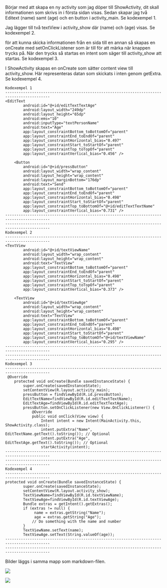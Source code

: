
Börjar med att skapa en ny activity som jag döper till ShowActivity, dit skall informationen som skrivs in i första sidan visas.
Sedan skapar jag två Editext (name) samt (age) och en button i activity_main. Se kodexempel 1.

Jag lägger till två textView i activity_show där (name) och (age) visas. Se kodexempel 2.

för att kunna skicka informationen från en sida till en annan så skapas en onCreate med setOnClickListener som är till för att märka när knappen trycks på. 
När den trycks så startas en intent som säger till activity_show att startas. Se kodexempel 3.

I ShowActivity skapas en onCreate som sätter content view till activity_show. Här representeras datan som skickats i inten genom getExtra. Se kodexempel 4.

```
Kodexempel 1
------------------------------------------------------------------------------------------
<EditText
        android:id="@+id/editTextTextAge"
        android:layout_width="249dp"
        android:layout_height="65dp"
        android:ems="10"
        android:inputType="textPersonName"
        android:text="Age"
        app:layout_constraintBottom_toBottomOf="parent"
        app:layout_constraintEnd_toEndOf="parent"
        app:layout_constraintHorizontal_bias="0.497"
        app:layout_constraintStart_toStartOf="parent"
        app:layout_constraintTop_toTopOf="parent"
        app:layout_constraintVertical_bias="0.456" />

    <Button
        android:id="@+id/pressButton"
        android:layout_width="wrap_content"
        android:layout_height="wrap_content"
        android:layout_marginBottom="176dp"
        android:text="Send"
        app:layout_constraintBottom_toBottomOf="parent"
        app:layout_constraintEnd_toEndOf="parent"
        app:layout_constraintHorizontal_bias="0.498"
        app:layout_constraintStart_toStartOf="parent"
        app:layout_constraintTop_toBottomOf="@+id/editTextTextName"
        app:layout_constraintVertical_bias="0.731" />
------------------------------------------------------------------------------------------
------------------------------------------------------------------------------------------
Kodexempel 2
------------------------------------------------------------------------------------------
<TextView
        android:id="@+id/textViewName"
        android:layout_width="wrap_content"
        android:layout_height="wrap_content"
        android:text="TextView"
        app:layout_constraintBottom_toBottomOf="parent"
        app:layout_constraintEnd_toEndOf="parent"
        app:layout_constraintHorizontal_bias="0.498"
        app:layout_constraintStart_toStartOf="parent"
        app:layout_constraintTop_toTopOf="parent"
        app:layout_constraintVertical_bias="0.373" />

    <TextView
        android:id="@+id/textViewAge"
        android:layout_width="wrap_content"
        android:layout_height="wrap_content"
        android:text="TextView"
        app:layout_constraintBottom_toBottomOf="parent"
        app:layout_constraintEnd_toEndOf="parent"
        app:layout_constraintHorizontal_bias="0.498"
        app:layout_constraintStart_toStartOf="parent"
        app:layout_constraintTop_toBottomOf="@+id/textViewName"
        app:layout_constraintVertical_bias="0.295" />
------------------------------------------------------------------------------------------
------------------------------------------------------------------------------------------
Kodexempel 3
------------------------------------------------------------------------------------------
 @Override
    protected void onCreate(Bundle savedInstanceState) {
        super.onCreate(savedInstanceState);
        setContentView(R.layout.activity_main);
        pressButton = findViewById(R.id.pressButton);
        EditTextName=findViewById(R.id.editTextTextName);
        EditTextAge=findViewById(R.id.editTextTextAge);
        pressButton.setOnClickListener(new View.OnClickListener() {
            @Override
            public void onClick(View view) {
                Intent intent = new Intent(MainActivity.this, ShowActivity.class);
                intent.putExtra("Name", EditTextName.getText().toString()); // Optional
                intent.putExtra("Age", EditTextAge.getText().toString()); // Optional
                startActivity(intent);
------------------------------------------------------------------------------------------
------------------------------------------------------------------------------------------
Kodexempel 4
------------------------------------------------------------------------------------------
protected void onCreate(Bundle savedInstanceState) {
        super.onCreate(savedInstanceState);
        setContentView(R.layout.activity_show);
        TextViewName=findViewById(R.id.textViewName);
        TextViewAge=findViewById(R.id.textViewAge);
        Bundle extras = getIntent().getExtras();
        if (extras != null) {
             name = extras.getString("Name");
             age = extras.getString("Age");
            // Do something with the name and number
        }
        TextViewName.setText(name);
        TextViewAge.setText(String.valueOf(age));
------------------------------------------------------------------------------------------
------------------------------------------------------------------------------------------

```

Bilder läggs i samma mapp som markdown-filen.

![](img.png)

![](img.png)

